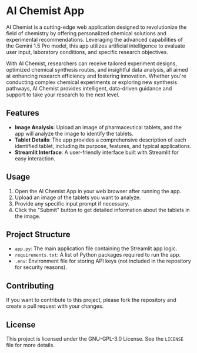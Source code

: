 # AI Chemist App

AI Chemist is a cutting-edge web application designed to revolutionize the field of chemistry by offering personalized chemical solutions and experimental recommendations. Leveraging the advanced capabilities of the Gemini 1.5 Pro model, this app utilizes artificial intelligence to evaluate user input, laboratory conditions, and specific research objectives.

With AI Chemist, researchers can receive tailored experiment designs, optimized chemical synthesis routes, and insightful data analysis, all aimed at enhancing research efficiency and fostering innovation. Whether you're conducting complex chemical experiments or exploring new synthesis pathways, AI Chemist provides intelligent, data-driven guidance and support to take your research to the next level.

## Features

- **Image Analysis**: Upload an image of pharmaceutical tablets, and the app will analyze the image to identify the tablets.
- **Tablet Details**: The app provides a comprehensive description of each identified tablet, including its purpose, features, and typical applications.
- **Streamlit Interface**: A user-friendly interface built with Streamlit for easy interaction.

## Usage

1. Open the AI Chemist App in your web browser after running the app.
2. Upload an image of the tablets you want to analyze.
3. Provide any specific input prompt if necessary.
4. Click the "Submit" button to get detailed information about the tablets in the image.

## Project Structure

- `app.py`: The main application file containing the Streamlit app logic.
- `requirements.txt`: A list of Python packages required to run the app.
- `.env`: Environment file for storing API keys (not included in the repository for security reasons).

## Contributing

If you want to contribute to this project, please fork the repository and create a pull request with your changes.

## License

This project is licensed under the GNU-GPL-3.0 License. See the `LICENSE` file for more details.

